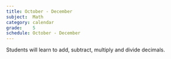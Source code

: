 ```yaml
---
title: October - December
subject:  Math
category: calendar
grade:    5
schedule: October - December
---
```


Students will learn to add, subtract, multiply and divide decimals.
